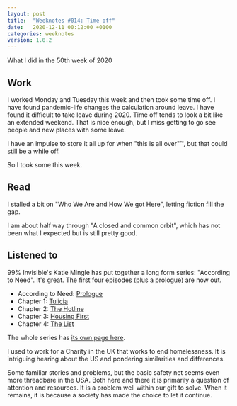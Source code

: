 ```yaml
---
layout: post
title:  "Weeknotes #014: Time off"
date:   2020-12-11 00:12:00 +0100
categories: weeknotes
version: 1.0.2
---
```


What I did in the 50th week of 2020

## Work

I worked Monday and Tuesday this week and then took some time off. I have found pandemic-life changes the calculation around leave. I have found it difficult to take leave during 2020. Time off tends to look a bit like an extended weekend. That is nice enough, but I miss getting to go see people and new places with some leave.

I have an impulse to store it all up for when "this is all over"™, but that could still be a while off.

So I took some this week.

## Read

I stalled a bit on "Who We Are and How We got Here", letting fiction fill the gap.

I am about half way through "A closed and common orbit", which has not been what I expected but is still pretty good.

## Listened to

99% Invisible's Katie Mingle has put together a long form series: "According to Need". It's great. The first four episodes (plus a prologue) are now out.

- According to Need: [Prologue][1]
- Chapter 1: [Tulicia][2]
- Chapter 2: [The Hotline][3]
- Chapter 3: [Housing First][4]
- Chapter 4: [The List][5]

The whole series has [its own page here][6].

I used to work for a Charity in the UK that works to end homelessness. It is intriguing hearing about the US and pondering similarities and differences.

Some familiar stories and problems, but the basic safety net seems even more threadbare in the USA. Both here and there it is primarily a question of attention and resources. It is a problem well within our gift to solve. When it remains, it is because a society has made the choice to let it continue.

[1]: https://99percentinvisible.org/episode/according-to-need-prologue/
[2]: https://99percentinvisible.org/episode/according-to-need-chapter-1-tulicia/
[3]: https://99percentinvisible.org/episode/according-to-need-chapter-2-the-homelessness-hotline/
[4]: https://99percentinvisible.org/episode/according-to-need-chapter-3-housing-first/
[5]: https://99percentinvisible.org/episode/according-to-need-chapter-4-the-list/
[6]: https://99pi.org/need
